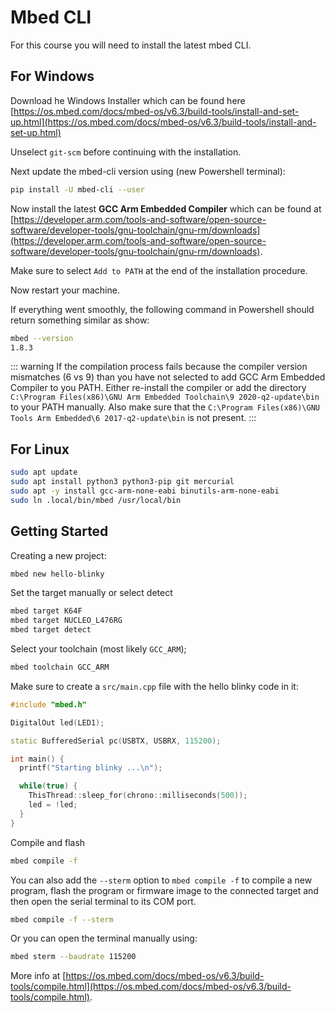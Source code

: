 # Mbed CLI

For this course you will need to install the latest mbed CLI.

## For Windows

Download he Windows Installer which can be found here [https://os.mbed.com/docs/mbed-os/v6.3/build-tools/install-and-set-up.html](https://os.mbed.com/docs/mbed-os/v6.3/build-tools/install-and-set-up.html)

Unselect `git-scm` before continuing with the installation.

Next update the mbed-cli version using (new Powershell terminal):

```bash
pip install -U mbed-cli --user
```

Now install the latest **GCC Arm Embedded Compiler** which can be found at [https://developer.arm.com/tools-and-software/open-source-software/developer-tools/gnu-toolchain/gnu-rm/downloads](https://developer.arm.com/tools-and-software/open-source-software/developer-tools/gnu-toolchain/gnu-rm/downloads).

Make sure to select `Add to PATH` at the end of the installation procedure.

Now restart your machine.

If everything went smoothly, the following command in Powershell should return something similar as show:

```bash
mbed --version
1.8.3
```

::: warning
If the compilation process fails because the compiler version mismatches (6 vs 9) than you have not selected to add GCC Arm Embedded Compiler to you PATH. Either re-install the compiler or add the directory `C:\Program Files(x86)\GNU Arm Embedded Toolchain\9 2020-q2-update\bin` to your PATH manually. Also make sure that the `C:\Program Files(x86)\GNU Tools Arm Embedded\6 2017-q2-update\bin` is not present.
:::

## For Linux

```bash
sudo apt update
sudo apt install python3 python3-pip git mercurial
sudo apt -y install gcc-arm-none-eabi binutils-arm-none-eabi
sudo ln .local/bin/mbed /usr/local/bin
```

## Getting Started

Creating a new project:

```bash
mbed new hello-blinky
```

Set the target manually or select detect

```bash
mbed target K64F
mbed target NUCLEO_L476RG
mbed target detect
```

Select your toolchain (most likely `GCC_ARM`);

```bash
mbed toolchain GCC_ARM
```

Make sure to create a `src/main.cpp` file with the hello blinky code in it:

```cpp
#include "mbed.h"

DigitalOut led(LED1);

static BufferedSerial pc(USBTX, USBRX, 115200);

int main() {
  printf("Starting blinky ...\n");

  while(true) {
    ThisThread::sleep_for(chrono::milliseconds(500));
    led = !led;
  }
}
```

Compile and flash

```bash
mbed compile -f
```

You can also add the `--sterm` option to `mbed compile -f` to compile a new program, flash the program or firmware image to the connected target and then open the serial terminal to its COM port.

```bash
mbed compile -f --sterm
```

Or you can open the terminal manually using:

```bash
mbed sterm --baudrate 115200
```

More info at [https://os.mbed.com/docs/mbed-os/v6.3/build-tools/compile.html](https://os.mbed.com/docs/mbed-os/v6.3/build-tools/compile.html).
